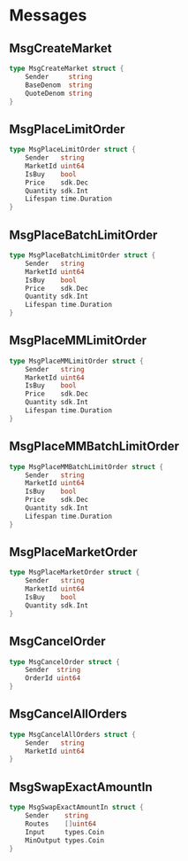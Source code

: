<!-- order: 3 -->

# Messages

## MsgCreateMarket

```go
type MsgCreateMarket struct {
    Sender     string
    BaseDenom  string
    QuoteDenom string
}
```

## MsgPlaceLimitOrder

```go
type MsgPlaceLimitOrder struct {
    Sender   string
    MarketId uint64
    IsBuy    bool
    Price    sdk.Dec
    Quantity sdk.Int
    Lifespan time.Duration
}
```

## MsgPlaceBatchLimitOrder

```go
type MsgPlaceBatchLimitOrder struct {
    Sender   string
    MarketId uint64
    IsBuy    bool
    Price    sdk.Dec
    Quantity sdk.Int
    Lifespan time.Duration
}
```

## MsgPlaceMMLimitOrder

```go
type MsgPlaceMMLimitOrder struct {
    Sender   string
    MarketId uint64
    IsBuy    bool
    Price    sdk.Dec
    Quantity sdk.Int
    Lifespan time.Duration
}
```

## MsgPlaceMMBatchLimitOrder

```go
type MsgPlaceMMBatchLimitOrder struct {
    Sender   string
    MarketId uint64
    IsBuy    bool
    Price    sdk.Dec
    Quantity sdk.Int
    Lifespan time.Duration
}
```

## MsgPlaceMarketOrder

```go
type MsgPlaceMarketOrder struct {
    Sender   string
    MarketId uint64
    IsBuy    bool
    Quantity sdk.Int
}
```

## MsgCancelOrder

```go
type MsgCancelOrder struct {
    Sender  string
    OrderId uint64
}
```

## MsgCancelAllOrders

```go
type MsgCancelAllOrders struct {
    Sender   string
    MarketId uint64
}
```

## MsgSwapExactAmountIn

```go
type MsgSwapExactAmountIn struct {
    Sender    string
    Routes    []uint64
    Input     types.Coin
    MinOutput types.Coin
}
```
